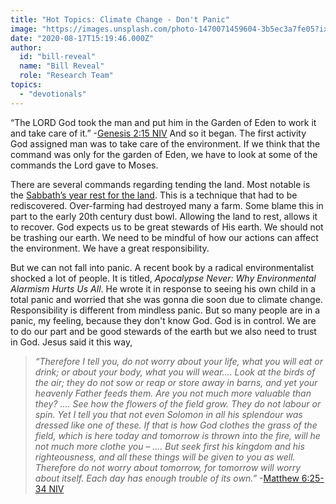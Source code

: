 ```yaml
---
title: "Hot Topics: Climate Change - Don't Panic"
image: "https://images.unsplash.com/photo-1470071459604-3b5ec3a7fe05?ixlib=rb-1.2.1&q=85&fm=jpg&crop=entropy&cs=srgb&ixid=eyJhcHBfaWQiOjk2NjF9"
date: "2020-08-17T15:19:46.000Z"
author:
  id: "bill-reveal"
  name: "Bill Reveal"
  role: "Research Team"
topics:
  - "devotionals"
---
```

“The LORD God took the man and put him in the Garden of Eden to work it and take care of it.” -[Genesis‬ ‭2:15‬ ‭NIV][1] And so it began. The first activity God assigned man was to take care of the environment. If we think that the command was only for the garden of Eden, we have to look at some of the commands the Lord gave to Moses.

There are several commands regarding tending the land. Most notable is the [Sabbath’s year rest for the land][2]. This is a technique that had to be rediscovered. Over-farming had destroyed many a farm. Some blame this in part to the early 20th century dust bowl. Allowing the land to rest, allows it to recover. God expects us to be great stewards of His earth. We should not be trashing our earth. We need to be mindful of how our actions can affect the environment. We have a great responsibility.

But we can not fall into panic. A recent book by a radical environmentalist shocked a lot of people. It is titled, _Apocalypse Never: Why Environmental Alarmism Hurts Us All_.  He wrote it in response to seeing his own child in a total panic and worried that she was gonna die soon due to climate change. Responsibility is different from mindless panic. But so many people are in a panic, my feeling, because they don't know God. God is in control. We are to do our part and be good stewards of the earth but we also need to trust in God. Jesus said it this way,

> _“Therefore I tell you, do not worry about your life, what you will eat or drink; or about your body, what you will wear.... Look at the birds of the air; they do not sow or reap or store away in barns, and yet your heavenly Father feeds them. Are you not much more valuable than they? .... See how the flowers of the field grow. They do not labour or spin. Yet I tell you that not even Solomon in all his splendour was dressed like one of these. If that is how God clothes the grass of the field, which is here today and tomorrow is thrown into the fire, will he not much more clothe you – .... But seek first his kingdom and his righteousness, and all these things will be given to you as well. Therefore do not worry about tomorrow, for tomorrow will worry about itself. Each day has enough trouble of its own.”_ -[Matthew‬ ‭6:25-34‬ ‭NIV][3]

[1]: https://www.biblehub.com/niv/genesis/2-15.htm
[2]: https://www.bible.com/111/lev.25.3-6
[3]: https://www.bible.com/111/mat.6.25-34.niv
